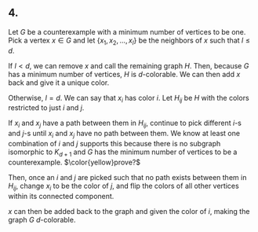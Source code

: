 ## 4.
Let $G$ be a counterexample with a minimum number of vertices to be one. Pick a vertex $x\in G$ and let $\{x_{1},x_{2},\dots,x_{l}\}$ be the neighbors of $x$ such that $l\leq d$.

If $l<d$, we can remove $x$ and call the remaining graph $H$. Then, because $G$ has a minimum number of vertices, $H$ is $d\text{-colorable}$. We can then add $x$ back and give it a unique color.

Otherwise,  $l=d$. We can say that $x_{i}$ has color $i$. Let $H_{ij}$ be $H$ with the colors restricted to just $i$ and $j$.

If $x_{i}$ and $x_{j}$ have a path between them in $H_{ij}$, continue to pick different $i$-s and $j$-s until $x_{i}$ and $x_{j}$ have no path between them. We know at least one combination of $i$ and $j$ supports this because there is no subgraph isomorphic to $K_{d+1}$ and $G$ has the minimum number of vertices to be a counterexample. $\color{yellow}prove?$

Then, once an $i$ and $j$ are picked such that no path exists between them in $H_{ij}$, change $x_{i}$ to be the color of $j$, and flip the colors of all other vertices within its connected component.

$x$ can then be added back to the graph and given the color of $i$, making the graph $G$ $d\text{-colorable}$.